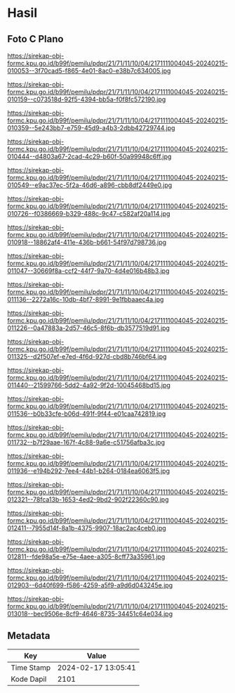 # Hasil

## Foto C Plano

https://sirekap-obj-formc.kpu.go.id/b99f/pemilu/pdpr/21/71/11/10/04/2171111004045-20240215-010053--3f70cad5-f865-4e01-8ac0-e38b7c634005.jpg

https://sirekap-obj-formc.kpu.go.id/b99f/pemilu/pdpr/21/71/11/10/04/2171111004045-20240215-010159--c073518d-92f5-4394-bb5a-f0f8fc572190.jpg

https://sirekap-obj-formc.kpu.go.id/b99f/pemilu/pdpr/21/71/11/10/04/2171111004045-20240215-010359--5e243bb7-e759-45d9-a4b3-2dbb42729744.jpg

https://sirekap-obj-formc.kpu.go.id/b99f/pemilu/pdpr/21/71/11/10/04/2171111004045-20240215-010444--d4803a67-2cad-4c29-b60f-50a99948c6ff.jpg

https://sirekap-obj-formc.kpu.go.id/b99f/pemilu/pdpr/21/71/11/10/04/2171111004045-20240215-010549--e9ac37ec-5f2a-46d6-a896-cbb8df2449e0.jpg

https://sirekap-obj-formc.kpu.go.id/b99f/pemilu/pdpr/21/71/11/10/04/2171111004045-20240215-010726--f0386669-b329-488c-9c47-c582af20a114.jpg

https://sirekap-obj-formc.kpu.go.id/b99f/pemilu/pdpr/21/71/11/10/04/2171111004045-20240215-010918--18862af4-411e-436b-b661-54f97d798736.jpg

https://sirekap-obj-formc.kpu.go.id/b99f/pemilu/pdpr/21/71/11/10/04/2171111004045-20240215-011047--30669f8a-ccf2-44f7-9a70-4d4e016b48b3.jpg

https://sirekap-obj-formc.kpu.go.id/b99f/pemilu/pdpr/21/71/11/10/04/2171111004045-20240215-011136--2272a16c-10db-4bf7-8991-9e1fbbaaec4a.jpg

https://sirekap-obj-formc.kpu.go.id/b99f/pemilu/pdpr/21/71/11/10/04/2171111004045-20240215-011226--0a47883a-2d57-46c5-8f6b-db3577519d91.jpg

https://sirekap-obj-formc.kpu.go.id/b99f/pemilu/pdpr/21/71/11/10/04/2171111004045-20240215-011325--d2f507ef-e7ed-4f6d-927d-cbd8b746bf64.jpg

https://sirekap-obj-formc.kpu.go.id/b99f/pemilu/pdpr/21/71/11/10/04/2171111004045-20240215-011440--21599766-5dd2-4a92-9f2d-10045468bd15.jpg

https://sirekap-obj-formc.kpu.go.id/b99f/pemilu/pdpr/21/71/11/10/04/2171111004045-20240215-011536--b0b33cfe-b06d-491f-9f44-e01caa742819.jpg

https://sirekap-obj-formc.kpu.go.id/b99f/pemilu/pdpr/21/71/11/10/04/2171111004045-20240215-011732--b7f29aae-167f-4c88-9a6e-c51756afba3c.jpg

https://sirekap-obj-formc.kpu.go.id/b99f/pemilu/pdpr/21/71/11/10/04/2171111004045-20240215-011936--e194b292-7ee4-44b1-b264-0184ea6063f5.jpg

https://sirekap-obj-formc.kpu.go.id/b99f/pemilu/pdpr/21/71/11/10/04/2171111004045-20240215-012321--78fca13b-1653-4ed2-9bd2-902f22360c90.jpg

https://sirekap-obj-formc.kpu.go.id/b99f/pemilu/pdpr/21/71/11/10/04/2171111004045-20240215-012411--7955d14f-8a1b-4375-9907-18ac2ac4ceb0.jpg

https://sirekap-obj-formc.kpu.go.id/b99f/pemilu/pdpr/21/71/11/10/04/2171111004045-20240215-012811--fde98a5e-e75e-4aee-a305-8cff73a35961.jpg

https://sirekap-obj-formc.kpu.go.id/b99f/pemilu/pdpr/21/71/11/10/04/2171111004045-20240215-012903--6d40f699-f586-4259-a5f9-a9d6d043245e.jpg

https://sirekap-obj-formc.kpu.go.id/b99f/pemilu/pdpr/21/71/11/10/04/2171111004045-20240215-013018--bec9506e-8cf9-4646-8735-34451c64e034.jpg


## Metadata

| Key        | Value               |
| ---------- | ------------------- |
| Time Stamp | 2024-02-17 13:05:41 |
| Kode Dapil | 2101                |




